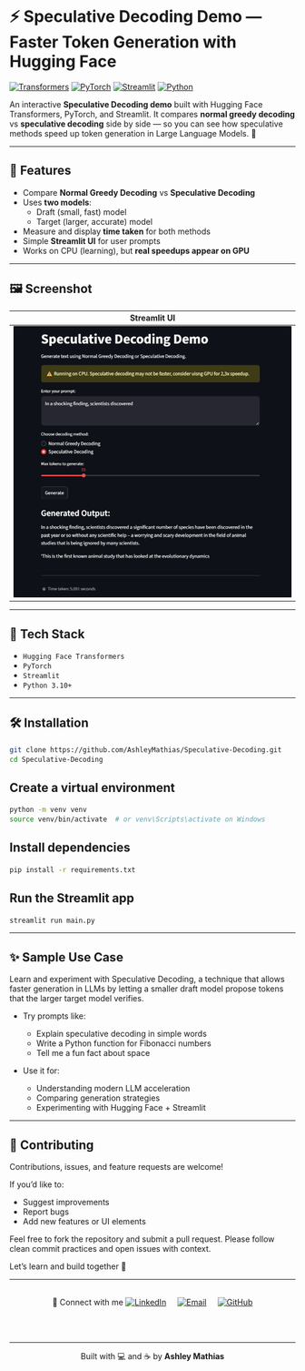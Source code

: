 # ⚡ Speculative Decoding Demo — Faster Token Generation with Hugging Face

[![Transformers](https://img.shields.io/badge/HuggingFace-Transformers-yellow.svg?logo=huggingface&logoColor=white)](https://huggingface.co/transformers)
[![PyTorch](https://img.shields.io/badge/PyTorch-2.0%2B-red.svg?logo=pytorch&logoColor=white)](https://pytorch.org/)
[![Streamlit](https://img.shields.io/badge/Streamlit-UI%20Demo-ff4b4b.svg?logo=streamlit&logoColor=white)](https://streamlit.io)
[![Python](https://img.shields.io/badge/Python-3.10%2B-blue.svg?logo=python&logoColor=white)](https://www.python.org)

An interactive **Speculative Decoding demo** built with Hugging Face Transformers, PyTorch, and Streamlit. It compares **normal greedy decoding** vs **speculative decoding** side by side — so you can see how speculative methods speed up token generation in Large Language Models. 🚀

---

## 🚀 Features

- Compare **Normal Greedy Decoding** vs **Speculative Decoding**
- Uses **two models**:  
  - Draft (small, fast) model  
  - Target (larger, accurate) model
- Measure and display **time taken** for both methods
- Simple **Streamlit UI** for user prompts
- Works on CPU (learning), but **real speedups appear on GPU**

---

## 🖼️ Screenshot

| Streamlit UI |
|--------------|
| ![Streamlit Screenshot](Screenshot.png) |

---

## 🧱 Tech Stack

- `Hugging Face Transformers`
- `PyTorch`
- `Streamlit`
- `Python 3.10+`

---

## 🛠️ Installation

```bash
git clone https://github.com/AshleyMathias/Speculative-Decoding.git
cd Speculative-Decoding
```

## Create a virtual environment

```bash
python -m venv venv
source venv/bin/activate  # or venv\Scripts\activate on Windows
```

## Install dependencies

```bash
pip install -r requirements.txt
```

## Run the Streamlit app

```bash
streamlit run main.py
```

---

## ✨ Sample Use Case
Learn and experiment with Speculative Decoding, a technique that allows faster generation in LLMs by letting a smaller draft model propose tokens that the larger target model verifies.

- Try prompts like:
  - Explain speculative decoding in simple words
  - Write a Python function for Fibonacci numbers
  - Tell me a fun fact about space

- Use it for:
  - Understanding modern LLM acceleration
  - Comparing generation strategies
  - Experimenting with Hugging Face + Streamlit


---

## 🤝 Contributing
Contributions, issues, and feature requests are welcome!

If you’d like to:

  - Suggest improvements
  - Report bugs
  - Add new features or UI elements

Feel free to fork the repository and submit a pull request.
Please follow clean commit practices and open issues with context.

Let’s learn and build together 🚀


---

<div align="center">

<br/>
🔗 Connect with me
<a href="https://www.linkedin.com/in/ashleymathias10" target="_blank"><img src="https://img.shields.io/badge/LinkedIn-Ashley%20Mathias-blue?style=flat&logo=linkedin&logoColor=white" alt="LinkedIn"></a>
   
<a href="mailto:ashleymathias100@gmail.com"><img src="https://img.shields.io/badge/Email-Contact%20Me-ff69b4?style=flat&logo=gmail&logoColor=white" alt="Email"></a>
   
<a href="https://github.com/AshleyMathias"><img src="https://img.shields.io/badge/GitHub-@AshleyMathias-181717?style=flat&logo=github&logoColor=white" alt="GitHub"></a>

<br/><br/>

---

<p align="center">
  Built with 💻 and ☕ by <strong>Ashley Mathias</strong>
</p>


</div> 
